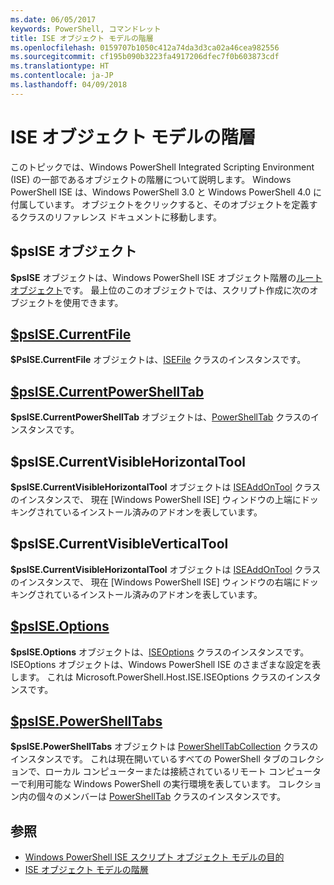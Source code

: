 ```yaml
---
ms.date: 06/05/2017
keywords: PowerShell, コマンドレット
title: ISE オブジェクト モデルの階層
ms.openlocfilehash: 0159707b1050c412a74da3d3ca02a46cea982556
ms.sourcegitcommit: cf195b090b3223fa4917206dfec7f0b603873cdf
ms.translationtype: HT
ms.contentlocale: ja-JP
ms.lasthandoff: 04/09/2018
---
```

# <a name="the-ise-object-model-hierarchy"></a>ISE オブジェクト モデルの階層

このトピックでは、Windows PowerShell Integrated Scripting Environment (ISE) の一部であるオブジェクトの階層について説明します。
Windows PowerShell ISE は、Windows PowerShell 3.0 と Windows PowerShell 4.0 に付属しています。
オブジェクトをクリックすると、そのオブジェクトを定義するクラスのリファレンス ドキュメントに移動します。

## <a name="psise-object"></a>$psISE オブジェクト

**$psISE** オブジェクトは、Windows PowerShell ISE オブジェクト階層の[ルート オブジェクト](The-ObjectModelRoot-Object.md)です。
最上位のこのオブジェクトでは、スクリプト作成に次のオブジェクトを使用できます。

## <a name="psisecurrentfilethe-isefile-objectmd"></a>[$psISE.CurrentFile](The-ISEFile-Object.md)

**$PsISE.CurrentFile** オブジェクトは、[ISEFile](The-ISEFile-Object.md) クラスのインスタンスです。

## <a name="psisecurrentpowershelltabthe-powershelltab-objectmd"></a>[$psISE.CurrentPowerShellTab](The-PowerShellTab-Object.md)

**$psISE.CurrentPowerShellTab** オブジェクトは、[PowerShellTab](The-PowerShellTab-Object.md) クラスのインスタンスです。

## <a name="psisecurrentvisiblehorizontaltool"></a>$psISE.CurrentVisibleHorizontalTool

**$psISE.CurrentVisibleHorizontalTool** オブジェクトは [ISEAddOnTool](The-ISEAddOnTool-Object.md) クラスのインスタンスで、
現在 [Windows PowerShell ISE] ウィンドウの上端にドッキングされているインストール済みのアドオンを表しています。

## <a name="psisecurrentvisibleverticaltool"></a>$psISE.CurrentVisibleVerticalTool

**$psISE.CurrentVisibleHorizontalTool** オブジェクトは [ISEAddOnTool](The-ISEAddOnTool-Object.md) クラスのインスタンスで、
現在 [Windows PowerShell ISE] ウィンドウの右端にドッキングされているインストール済みのアドオンを表しています。

## <a name="psiseoptionsthe-iseoptions-objectmd"></a>[$psISE.Options](The-ISEOptions-Object.md)

**$psISE.Options** オブジェクトは、[ISEOptions](The-ISEOptions-Object.md) クラスのインスタンスです。
ISEOptions オブジェクトは、Windows PowerShell ISE のさまざまな設定を表します。
これは Microsoft.PowerShell.Host.ISE.ISEOptions クラスのインスタンスです。

## <a name="psisepowershelltabsthe-powershelltabcollection-objectmd"></a>[$psISE.PowerShellTabs](The-PowerShellTabCollection-Object.md)

**$psISE.PowerShellTabs** オブジェクトは [PowerShellTabCollection](The-PowerShellTabCollection-Object.md) クラスのインスタンスです。
これは現在開いているすべての PowerShell タブのコレクションで、ローカル コンピューターまたは接続されているリモート コンピューターで利用可能な Windows PowerShell の実行環境を表しています。
コレクション内の個々のメンバーは [PowerShellTab](The-PowerShellTab-Object.md) クラスのインスタンスです。

## <a name="see-also"></a>参照

- [Windows PowerShell ISE スクリプト オブジェクト モデルの目的](Purpose-of-the-Windows-PowerShell-ISE-Scripting-Object-Model.md)
- [ISE オブジェクト モデルの階層](The-ISE-Object-Model-Hierarchy.md)